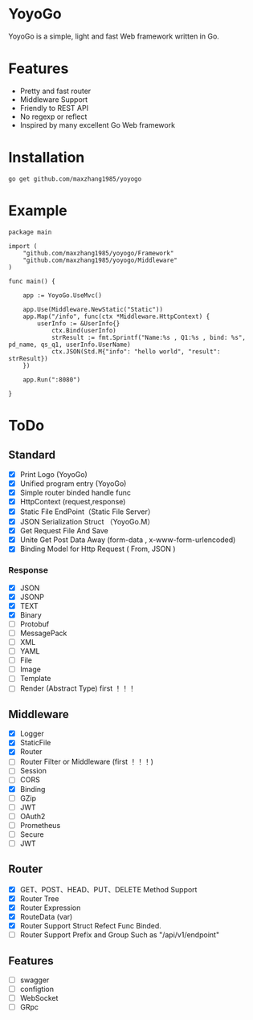 # YoyoGo
YoyoGo is a simple, light and fast Web framework written in Go. 

# Features
- Pretty and fast router 
- Middleware Support
- Friendly to REST API
- No regexp or reflect
- Inspired by many excellent Go Web framework

# Installation

`go get github.com/maxzhang1985/yoyogo`


# Example
```golang
package main

import (
	"github.com/maxzhang1985/yoyogo/Framework"
	"github.com/maxzhang1985/yoyogo/Middleware"
)

func main() {

	app := YoyoGo.UseMvc()

	app.Use(Middleware.NewStatic("Static"))
	app.Map("/info", func(ctx *Middleware.HttpContext) {
	    userInfo := &UserInfo{}
            ctx.Bind(userInfo)
            strResult := fmt.Sprintf("Name:%s , Q1:%s , bind: %s", pd_name, qs_q1, userInfo.UserName)
            ctx.JSON(Std.M{"info": "hello world", "result": strResult})
	})

	app.Run(":8080")

}
```


# ToDo
## Standard
* [X] Print Logo (YoyoGo)
* [X] Unified program entry (YoyoGo)
* [X] Simple router binded handle func
* [X] HttpContext (request,response)
* [X] Static File EndPoint（Static File Server）
* [X] JSON Serialization Struct （YoyoGo.M）
* [X] Get Request File And Save
* [X] Unite Get Post Data Away (form-data , x-www-form-urlencoded)
* [X] Binding Model for Http Request ( From, JSON ) 
### Response
* [X] JSON
* [X] JSONP
* [X] TEXT
* [X] Binary
* [ ] Protobuf
* [ ] MessagePack
* [ ] XML
* [ ] YAML
* [ ] File
* [ ] Image
* [ ] Template
* [ ] Render (Abstract Type) first ！！！

## Middleware
* [X] Logger
* [X] StaticFile
* [X] Router
* [ ] Router Filter or Middleware (first ！！！)
* [ ] Session
* [ ] CORS
* [X] Binding
* [ ] GZip	
* [ ] JWT 
* [ ] OAuth2	 
* [ ] Prometheus 
* [ ] Secure
* [ ] JWT 

## Router
* [x] GET、POST、HEAD、PUT、DELETE Method Support
* [x] Router Tree
* [x] Router Expression
* [x] RouteData (var)
* [x] Router Support Struct Refect Func Binded.
* [ ] Router Support Prefix and Group Such as "/api/v1/endpoint"

## Features
* [ ] swagger
* [ ] configtion
* [ ] WebSocket
* [ ] GRpc
